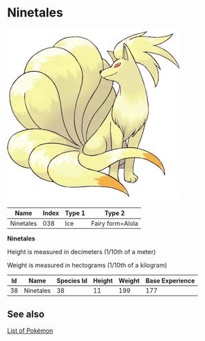 # Ninetales


![Ninetales](images/038.png)

| **Name** | **Index** | **Type 1** | **Type 2** |
|----|----|----|----|
| Ninetales | 038 | Ice | Fairy form=Alola  |

**Ninetales** 


Height is measured in decimeters (1/10th of a meter)

Weight is measured in hectograms (1/10th of a kilogram)

| **Id** | **Name** | **Species Id** | **Height** | **Weight** | **Base Experience** |
|--------|----------|----------------|------------|------------|---------------------|
| 38 | Ninetales | 38 | 11 | 199 | 177 |


## See also

[List of Pokémon](../pokemon.md)
